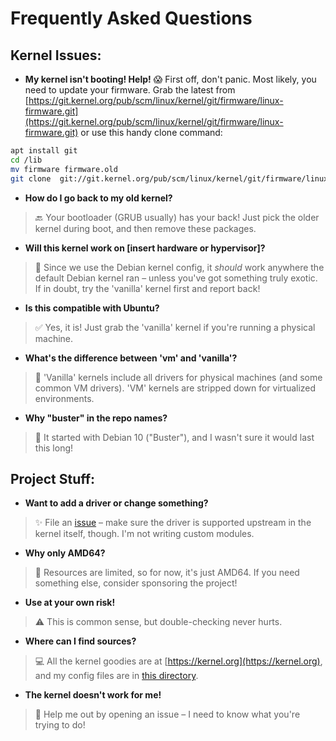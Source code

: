 # Frequently Asked Questions

## Kernel Issues:

* **My kernel isn't booting! Help!**  😱 First off, don't panic. Most likely, you need to update your firmware. Grab the latest from [https://git.kernel.org/pub/scm/linux/kernel/git/firmware/linux-firmware.git](https://git.kernel.org/pub/scm/linux/kernel/git/firmware/linux-firmware.git) or use this handy clone command:

```bash
apt install git
cd /lib
mv firmware firmware.old
git clone  git://git.kernel.org/pub/scm/linux/kernel/git/firmware/linux-firmware.git firmware
```


* **How do I go back to my old kernel?** 
> 🔙 Your bootloader (GRUB usually) has your back! Just pick the older kernel during boot, and then remove these packages.

* **Will this kernel work on [insert hardware or hypervisor]?** 
> 🤔 Since we use the Debian kernel config, it *should* work anywhere the default Debian kernel ran – unless you've got something truly exotic. If in doubt, try the 'vanilla' kernel first and report back!

* **Is this compatible with Ubuntu?** 
> ✅ Yes, it is! Just grab the 'vanilla' kernel if you're running a physical machine.

* **What's the difference between 'vm' and 'vanilla'?**  
> 🧠 'Vanilla' kernels include all drivers for physical machines (and some common VM drivers). 'VM' kernels are stripped down for virtualized environments.

* **Why "buster" in the repo names?** 
> 🤨 It started with Debian 10 ("Buster"), and I wasn't sure it would last this long!


## Project Stuff:

* **Want to add a driver or change something?**  
> ✨ File an [issue](https://github.com/ToeiRei/kernel-deb/issues/new/choose) – make sure the driver is supported upstream in the kernel itself, though. I'm not writing custom modules.
 
* **Why only AMD64?** 
> 🤔 Resources are limited, so for now, it's just AMD64. If you need something else, consider sponsoring the project!

* **Use at your own risk!**  
> ⚠️ This is common sense, but double-checking never hurts.

* **Where can I find sources?** 
> 💻 All the kernel goodies are at [https://kernel.org](https://kernel.org), and my config files are in [this directory](https://github.com/ToeiRei/kernel-deb/tree/main/kernel-configs).

* **The kernel doesn't work for me!** 
> 🤯 Help me out by opening an issue – I need to know what you're trying to do!

